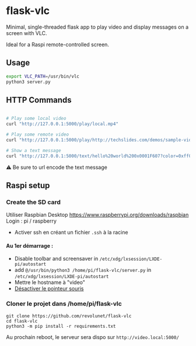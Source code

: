 # flask-vlc

Minimal, single-threaded flask app to play video and display messages on a screen with VLC.

Ideal for a Raspi remote-controlled screen.

## Usage

```sh
export VLC_PATH=/usr/bin/vlc
python3 server.py
```

## HTTP Commands

```sh

# Play some local video
curl "http://127.0.0.1:5000/play/local.mp4"

# Play some remote video
curl "http://127.0.0.1:5000/play/http://techslides.com/demos/sample-videos/small.mp4"

# Show a text message
curl "http://127.0.0.1:5000/text/hello%20world%200x0001F607?color=0xff0000&duration=5"

```

⚠ Be sure to url encode the text message

## Raspi setup

### Create the SD card

Utiliser Raspbian Desktop https://www.raspberrypi.org/downloads/raspbian
Login : pi / raspberry

- Activer ssh en créant un fichier `.ssh` à la racine

#### Au 1er démarrage :

- Disable toolbar and screensaver in `/etc/xdg/lxsession/LXDE-pi/autostart`
- add `@/usr/bin/python3 /home/pi/flask-vlc/server.py` in `/etc/xdg/lxsession/LXDE-pi/autostart`
- Mettre le hostname à "video"
- [Désactiver le pointeur souris](https://raspberrypi.stackexchange.com/a/10415)

### Cloner le projet dans /home/pi/flask-vlc

```
git clone https://github.com/revolunet/flask-vlc
cd flask-vlc
python3 -m pip install -r requirements.txt
```

Au prochain reboot, le serveur sera dispo sur `http://video.local:5000/`

```

```
